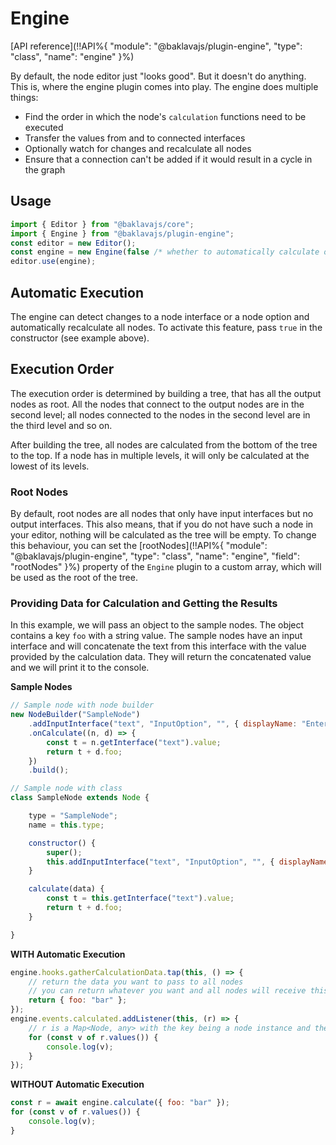 # Engine

[API reference](!!API%{ "module": "@baklavajs/plugin-engine", "type": "class", "name": "engine" }%)

By default, the node editor just "looks good". But it doesn't do anything. This is, where the engine plugin comes into play.
The engine does multiple things:
* Find the order in which the node's `calculation` functions need to be executed
* Transfer the values from and to connected interfaces
* Optionally watch for changes and recalculate all nodes
* Ensure that a connection can't be added if it would result in a cycle in the graph

## Usage
```js
import { Editor } from "@baklavajs/core";
import { Engine } from "@baklavajs/plugin-engine";
const editor = new Editor();
const engine = new Engine(false /* whether to automatically calculate on changes */);
editor.use(engine);
```

## Automatic Execution
The engine can detect changes to a node interface or a node option and automatically recalculate all nodes.
To activate this feature, pass `true` in the constructor (see example above).

## Execution Order
The execution order is determined by building a tree, that has all the output nodes as root. All the nodes that connect to the output nodes are in the second level; all nodes connected to the nodes in the second level are in the third level and so on.

After building the tree, all nodes are calculated from the bottom of the tree to the top. If a node has in multiple levels, it will only be calculated at the lowest of its levels.

### Root Nodes
By default, root nodes are all nodes that only have input interfaces but no output interfaces.
This also means, that if you do not have such a node in your editor, nothing will be calculated as the tree will be empty.
To change this behaviour, you can set the [rootNodes](!!API%{ "module": "@baklavajs/plugin-engine", "type": "class", "name": "engine", "field": "rootNodes" }%) property of the `Engine` plugin to a custom array, which will be used as the root of the tree.

### Providing Data for Calculation and Getting the Results
In this example, we will pass an object to the sample nodes. The object contains a key `foo` with a string value.
The sample nodes have an input interface and will concatenate the text from this interface with the value provided by the calculation data.
They will return the concatenated value and we will print it to the console.

**Sample Nodes**
```js
// Sample node with node builder
new NodeBuilder("SampleNode")
    .addInputInterface("text", "InputOption", "", { displayName: "Enter your text" })
    .onCalculate((n, d) => {
        const t = n.getInterface("text").value;
        return t + d.foo;
    })
    .build();

// Sample node with class
class SampleNode extends Node {

    type = "SampleNode";
    name = this.type;

    constructor() {
        super();
        this.addInputInterface("text", "InputOption", "", { displayName: "Enter your text" });
    }

    calculate(data) {
        const t = this.getInterface("text").value;
        return t + d.foo;
    }

}
```

**WITH Automatic Execution**
```js
engine.hooks.gatherCalculationData.tap(this, () => {
    // return the data you want to pass to all nodes
    // you can return whatever you want and all nodes will receive this value as a parameter in their calculate function
    return { foo: "bar" };
});
engine.events.calculated.addListener(this, (r) => {
    // r is a Map<Node, any> with the key being a node instance and the value being what the node's calculate function returned
    for (const v of r.values()) {
        console.log(v);
    }
});
```

**WITHOUT Automatic Execution**
```js
const r = await engine.calculate({ foo: "bar" });
for (const v of r.values()) {
    console.log(v);
}
```

